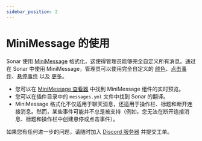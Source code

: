 ```yaml
---
sidebar_position: 2
---
```


# MiniMessage 的使用

Sonar 使用 [MiniMessage](https://docs.advntr.dev/minimessage/) 格式化，这使得管理员能够完全自定义所有消息。通过在 Sonar 中使用 MiniMessage，管理员可以使用完全自定义的 [颜色](https://docs.advntr.dev/minimessage/format.html#color)、[点击事件](https://docs.advntr.dev/minimessage/format.html#click)、[悬停事件](https://docs.advntr.dev/minimessage/format.html#hover) 以及 [更多](https://docs.advntr.dev/minimessage/format.html)。

* 您可以在 [MiniMessage 查看器](https://webui.advntr.dev/) 中找到 MiniMessage 组件的实时预览。
* 您可以在插件目录中的 `messages.yml` 文件中找到 Sonar 的翻译。
* MiniMessage 格式化不仅适用于聊天消息，还适用于操作栏、标题和断开连接消息。然而，某些事件可能并不总是被支持（例如，您无法在断开连接消息、标题和操作栏中创建悬停或点击事件）。

如果您有任何进一步的问题，请随时加入 [Discord 服务器](https://jonesdev.xyz/discord) 并提交工单。
